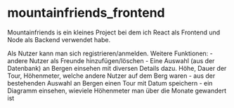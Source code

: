 # mountainfriends_frontend

Mountainfriends is ein kleines Project bei dem ich React als Frontend und Node als Backend verwendet habe.

Als Nutzer kann man sich registrieren/anmelden. 
Weitere Funktionen: - andere Nutzer als Freunde hinzufügen/löschen
                    - Eine Auswahl (aus der Datenbank) an Bergen einsehen mit diversen Details dazu. Höhe, Dauer der Tour, Höhenmeter, welche andere Nutzer auf dem Berg waren
                    - aus der bestehenden Auswahl an Bergen einen Tour mit Datum speichern
                    - ein Diagramm einsehen, wieviele Höhenmeter man über die Monate gewandert ist
